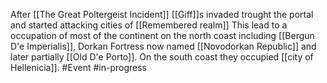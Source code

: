 After [[The Great Poltergeist Incident]]
[[Giff]]s invaded trought the portal and started attacking cities of [[Remembered realm]] This lead to a occupation of most of the continent on the north coast including [[Bergun D'e Imperialis]], Dorkan Fortress now named [[Novodorkan Republic]] and later partially [[Old D'e Porto]].
On the south coast they occupied [[city of Hellenicia]].
#Event  #in-progress 